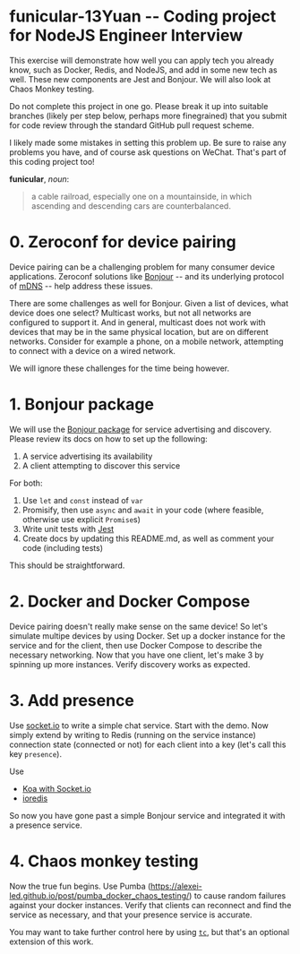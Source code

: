 # funicular-13Yuan -- Coding project for NodeJS Engineer Interview

This exercise will demonstrate how well you can apply tech you already know, such as Docker, Redis, and NodeJS, and add in some new tech as well. These new components are Jest and Bonjour. We will also look at Chaos Monkey testing.

Do not complete this project in one go. Please break it up into suitable branches (likely per step below, perhaps more finegrained) that you submit for code review through the standard GitHub pull request scheme.

I likely made some mistakes in setting this problem up. Be sure to raise any problems you have, and of course ask questions on WeChat. That's part of this coding project too!

**funicular**, *noun*:

> a cable railroad, especially one on a mountainside, in which ascending and descending cars are counterbalanced.

# 0. Zeroconf for device pairing

Device pairing can be a challenging problem for many consumer device applications. Zeroconf solutions like [Bonjour](https://developer.apple.com/library/archive/documentation/Cocoa/Conceptual/NetServices/Articles/about.html) -- and its underlying protocol of [mDNS](https://en.wikipedia.org/wiki/Multicast_DNS) -- help address these issues.

There are some challenges as well for Bonjour. Given a list of devices, what device does one select? Multicast works, but not all networks are configured to support it. And in general, multicast does not work with devices that may be in the same physical location, but are on different networks. Consider for example a phone, on a mobile network, attempting to connect with a device on a wired network.

We will ignore these challenges for the time being however.


# 1. Bonjour package

We will use the [Bonjour package](https://www.npmjs.com/package/bonjour) for service advertising and discovery. Please review its docs on how to set up the following:

1. A service advertising its availability
2. A client attempting to discover this service

For both:

1. Use `let` and `const` instead of `var`
2. Promisify, then use `async` and `await` in your code (where feasible, otherwise use explicit `Promise`s)
3. Write unit tests with [Jest](https://flaviocopes.com/jest/)
4. Create docs by updating this README.md, as well as comment your code (including tests)

This should be straightforward.


# 2. Docker and Docker Compose

Device pairing doesn't really make sense on the same device! So let's simulate multipe devices by using Docker. Set up a docker instance for the service and for the client, then use Docker Compose to describe the necessary networking. Now that you have one client, let's make 3 by spinning up more instances. Verify discovery works as expected.


# 3. Add presence

Use [socket.io](https://socket.io/) to write a simple chat service. Start with the demo. Now simply extend by writing to Redis (running on the service instance) connection state (connected or not) for each client into a key (let's call this key `presence`).

Use

* [Koa with Socket.io](https://www.npmjs.com/package/koa-socket-2)
* [ioredis](https://github.com/luin/ioredis)

So now you have gone past a simple Bonjour service and integrated it with a presence service.


# 4. Chaos monkey testing

 Now the true fun begins. Use Pumba (https://alexei-led.github.io/post/pumba_docker_chaos_testing/) to cause random failures against your docker instances. Verify that clients can reconnect and find the service as necessary, and that your presence service is accurate.

 You may want to take further control here by using [`tc`](https://github.com/lukaszlach/docker-tc), but that's an optional extension of this work.
